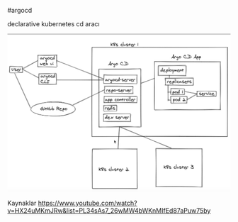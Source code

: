#argocd

declarative kubernetes cd aracı

![argocd mimari](../kaynaklar/argo-cd-mimari.png)

Kaynaklar
https://www.youtube.com/watch?v=HX24uMKmJRw&list=PL34sAs7_26wMW4bWKnMIfEd87aPuw75by

